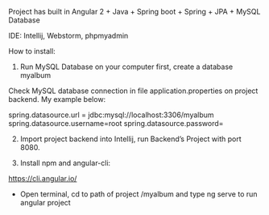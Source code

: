 Project has built in Angular 2 + Java + Spring boot + Spring + JPA + MySQL Database

IDE: Intellij, Webstorm, phpmyadmin

How to install:


1. Run MySQL Database on your computer first, create a database myalbum

Check MySQL database connection in file application.properties on project backend. My example below:

spring.datasource.url = jdbc:mysql://localhost:3306/myalbum
spring.datasource.username=root
spring.datasource.password=

2. Import project backend into Intellij, run Backend’s Project with port 8080.

3. Install npm and angular-cli:

https://cli.angular.io/

- Open terminal, cd to path of project /myalbum and type ng serve to run angular project 